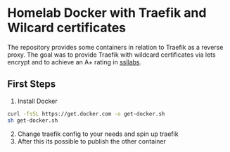 # Homelab Docker with Traefik and Wilcard certificates

The repository provides some containers in relation to Traefik as a reverse proxy.
The goal was to provide Traefik with wildcard certificates via lets encrypt and to achieve an A+ rating in [ssllabs](https://www.ssllabs.com/ssltest/).

## First Steps
1. Install Docker
```bash
curl -fsSL https://get.docker.com -o get-docker.sh
sh get-docker.sh
```
2. Change traefik config to your needs and spin up traefik
3. After this its possible to publish the other container